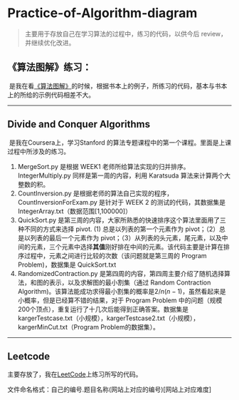 # Practice-of-Algorithm-diagram

> 主要用于存放自己在学习算法的过程中，练习的代码，以供今后 review，并继续优化改进。

## 《算法图解》练习：

​	是我在看[《算法图解》](https://book.douban.com/subject/26979890/)的时候，根据书本上的例子，所练习的代码，基本与书本上的所给的示例代码相差不大。

---

## Divide and Conquer Algorithms

​	是我在Coursera上，学习Stanford 的算法专题课程中的第一个课程。里面是上课过程中所涉及的练习。

1. MergeSort.py 是根据 WEEK1 老师所给算法实现的归并排序。IntegerMultiply.py 同样是第一周的内容，利用 Karatsuda 算法来计算两个大整数的积。
2. CountInversion.py 是根据老师的算法自己实现的程序，CountInversionForExam.py 是针对于 WEEK 2 的测试的代码，其数据集是 IntegerArray.txt（数据范围[1,100000]）
3. QuickSort.py 是第三周的内容，大家所熟悉的快速排序这个算法里面用了三种不同的方式来选择 pivot. (1) 总是以列表的第一个元素作为 pivot；（2）总是以列表的最后一个元素作为 pivot；（3）从列表的头元素，尾元素，以及中间的元素，三个元素中选择**其值**刚好排在中间的元素。该代码主要是计算在排序过程中，元素之间进行比较的次数（该问题就是第三周的 Program Problem)，数据集是 QuickSort.txt
4. RandomizedContraction.py 是第四周的内容，第四周主要介绍了随机选择算法，和图的表示，以及求解图的最小割集（通过 Random Contraction Algorithm)。该算法能成功求得最小割集的概率是$2/n(n-1)$，虽然看起来是小概率，但是已经算不错的结果，对于 Program Problem 中的问题（规模200个顶点），重复运行了十几次后能得到正确答案。数据集是kargerTestcase.txt（小规模），kargerTestcase2.txt（小规模），kargerMinCut.txt（Program Problem的数据集）。

---

## Leetcode

主要存放了，我在[LeetCode](https://leetcode.com/)上练习所写的代码。

文件命名格式：自己的编号.题目名称(网站上对应的编号)[网站上对应难度]